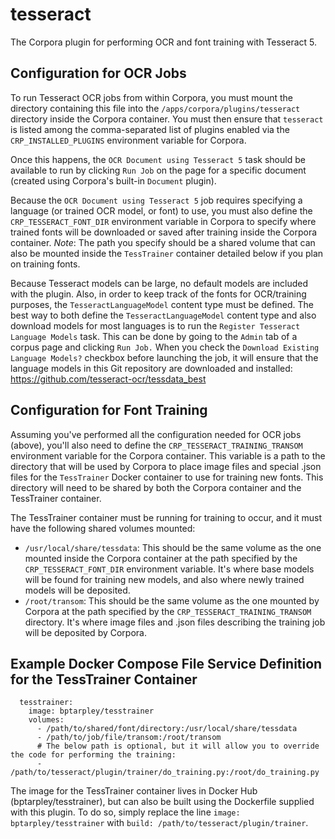 # tesseract

The Corpora plugin for performing OCR and font training with Tesseract 5.

## Configuration for OCR Jobs

To run Tesseract OCR jobs from within Corpora, you must mount the directory containing this file into the `/apps/corpora/plugins/tesseract` directory
inside the Corpora container. You must then ensure that `tesseract` is listed among the comma-separated list
of plugins enabled via the `CRP_INSTALLED_PLUGINS` environment variable for Corpora.

Once this happens, the `OCR Document using Tesseract 5` task should be available to run by clicking `Run Job`
on the page for a specific document (created using Corpora's built-in `Document` plugin).

Because the `OCR Document using Tesseract 5` job requires specifying a language (or trained OCR model, or font) to use, you must 
also define the `CRP_TESSERACT_FONT_DIR` environment variable in Corpora to specify where trained fonts will be
downloaded or saved after training inside the Corpora container. *Note*: The path you specify should be a shared
volume that can also be mounted inside the `TessTrainer` container detailed below if you plan on training fonts.

Because Tesseract models can be large, no default models are included with the plugin. Also, in order to keep track of
the fonts for OCR/training purposes, the `TesseractLanguageModel` content type must be defined. The best way to both
define the `TesseractLanguageModel` content type and also download models for most languages is to run the `Register Tesseract Language Models`
task. This can be done by going to the `Admin` tab of a corpus page and clicking `Run Job.` When you check the
`Download Existing Language Models?` checkbox before launching the job, it will ensure that the language models in this 
Git repository are downloaded and installed: https://github.com/tesseract-ocr/tessdata_best

## Configuration for Font Training

Assuming you've performed all the configuration needed for OCR jobs (above), you'll also need to define the `CRP_TESSERACT_TRAINING_TRANSOM` 
environment variable for the Corpora container. This variable is a path to the directory that will be used by Corpora to
place image files and special .json files for the `TessTrainer` Docker container to use for training new fonts. This
directory will need to be shared by both the Corpora container and the TessTrainer container.

The TessTrainer container must be running for training to occur, and it must have the following shared volumes mounted:

* `/usr/local/share/tessdata`: This should be the same volume as the one mounted inside the Corpora container at the path
    specified by the `CRP_TESSERACT_FONT_DIR` environment variable. It's where base models will be found for training new models,
    and also where newly trained models will be deposited.
* `/root/transom`: This should be the same volume as the one mounted by Corpora at the path specified by the `CRP_TESSERACT_TRAINING_TRANSOM`
    directory. It's where image files and .json files describing the training job will be deposited by Corpora.

## Example Docker Compose File Service Definition for the TessTrainer Container

```
  tesstrainer:
    image: bptarpley/tesstrainer
    volumes:
      - /path/to/shared/font/directory:/usr/local/share/tessdata
      - /path/to/job/file/transom:/root/transom
      # The below path is optional, but it will allow you to override the code for performing the training:
      - /path/to/tesseract/plugin/trainer/do_training.py:/root/do_training.py
```

The image for the TessTrainer container lives in Docker Hub (bptarpley/tesstrainer), but can also be built using the Dockerfile
supplied with this plugin. To do so, simply replace the line `image: bptarpley/tesstrainer` with `build: /path/to/tesseract/plugin/trainer`.
